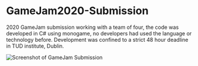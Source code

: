 # GameJam2020-Submission

2020 GameJam submission working with a team of four, the code was developed in C# using monogame, no developers had used the language or technology before. Development was confined to a strict 48 hour deadline in TUD institute, Dublin.



![Screenshot of GameJam Submission](https://ggj.s3.amazonaws.com/styles/game_content__wide/games/screenshots/2020/02/294232/84041023_766011497227321_7634277653943418880_n.jpg?itok=6lnzem_2&timestamp=1580659320)


